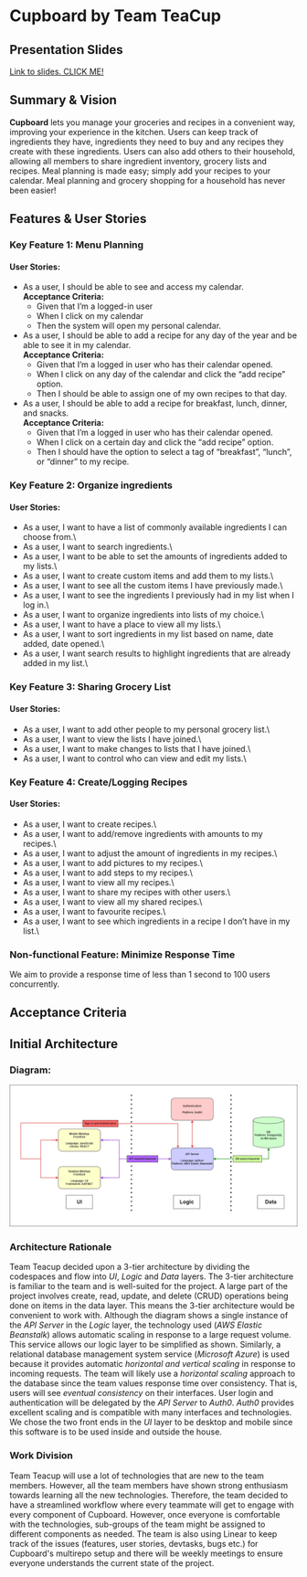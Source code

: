 # Cupboard by Team TeaCup

## Presentation Slides
[Link to slides. CLICK ME!](https://umanitoba-my.sharepoint.com/:p:/r/personal/seoa_myumanitoba_ca/_layouts/15/Doc.aspx?sourcedoc=%7B062B260E-9298-4CC3-BACE-D646A239C5D1%7D&file=Proposal%20Presentation.pptx&action=edit&mobileredirect=true)

## Summary & Vision
**Cupboard** lets you manage your groceries and recipes in a convenient way, improving your experience in the kitchen. Users can keep track of ingredients they have, ingredients they need to buy and any recipes they create with these ingredients. Users can also add others to their household, allowing all members to share ingredient inventory, grocery lists and recipes. Meal planning is made easy; simply add your recipes to your calendar. Meal planning and grocery shopping for a household has never been easier!

## Features & User Stories
### Key Feature 1: Menu Planning 
#### User Stories:
- As a user, I should be able to see and access my calendar.\
    **Acceptance Criteria:**
    - Given that I’m a logged-in user 
    - When I click on my calendar  
    - Then the system will open my personal calendar. 
- As a user, I should be able to add a recipe for any day of the year and be able to see it in my calendar.\
    **Acceptance Criteria:**
    - Given that I’m a logged in user who has their calendar opened. 
    - When I click on any day of the calendar and click the “add recipe” option. 
    - Then I should be able to assign one of my own recipes to that day. 
- As a user, I should be able to add a recipe for breakfast, lunch, dinner, and snacks.\
    **Acceptance Criteria:**
    - Given that I’m a logged in user who has their calendar opened. 
    - When I click on a certain day and click the “add recipe” option. 
    - Then I should have the option to select a tag of “breakfast”, “lunch”, or “dinner” to my recipe. 

### Key Feature 2: Organize ingredients
#### User Stories:
- As a user, I want to have a list of commonly available ingredients I can choose from.\  
- As a user, I want to search ingredients.\
- As a user, I want to be able to set the amounts of ingredients added to my lists.\ 
- As a user, I want to create custom items and add them to my lists.\ 
- As a user, I want to see all the custom items I have previously made.\ 
- As a user, I want to see the ingredients I previously had in my list when I log in.\ 
- As a user, I want to organize ingredients into lists of my choice.\ 
- As a user, I want to have a place to view all my lists.\ 
- As a user, I want to sort ingredients in my list based on name, date added, date opened.\ 
- As a user, I want search results to highlight ingredients that are already added in my list.\ 

### Key Feature 3: Sharing Grocery List 
#### User Stories:
- As a user, I want to add other people to my personal grocery list.\ 
- As a user, I want to view the lists I have joined.\ 
- As a user, I want to make changes to lists that I have joined.\ 
- As a user, I want to control who can view and edit my lists.\

### Key Feature 4: Create/Logging Recipes
#### User Stories:
- As a user, I want to create recipes.\ 
- As a user, I want to add/remove ingredients with amounts to my recipes.\ 
- As a user, I want to adjust the amount of ingredients in my recipes.\ 
- As a user, I want to add pictures to my recipes.\ 
- As a user, I want to add steps to my recipes.\ 
- As a user, I want to view all my recipes.\ 
- As a user, I want to share my recipes with other users.\ 
- As a user, I want to view all my shared recipes.\ 
- As a user, I want to favourite recipes.\ 
- As a user, I want to see which ingredients in a recipe I don’t have in my list.\ 

### Non-functional Feature: Minimize Response Time
We aim to provide a response time of less than 1 second to 100 users concurrently.

## Acceptance Criteria

## Initial Architecture
### Diagram:
![Diagram](/COMP4350_Architecture.jpg)

### Architecture Rationale
Team Teacup decided upon a 3-tier architecture by dividing the codespaces and flow into *UI*, *Logic* and *Data* layers. The 3-tier architecture is familiar to the team and is well-suited for the project. A large part of the project involves create, read, update, and delete (CRUD) operations being done on items in the data layer. This means the 3-tier architecture would be convenient to work with. Although the diagram shows a single instance of the *API Server* in the *Logic* layer, the technology used (*AWS Elastic Beanstalk*) allows automatic scaling in response to a large request volume. This service allows our logic layer to be simplified as shown. Similarly, a relational database management system service (*Microsoft Azure*) is used because it provides automatic *horizontal and vertical scaling* in response to incoming requests. The team will likely use a *horizontal scaling* approach to the database since the team values response time over consistency. That is, users will see *eventual consistency* on their interfaces. User login and authentication will be delegated by the *API Server* to *Auth0*. *Auth0* provides excellent scaling and is compatible with many interfaces and technologies. We chose the two front ends in the *UI* layer to be desktop and mobile since this software is to be used inside and outside the house. 


### Work Division
Team Teacup will use a lot of technologies that are new to the team members. However, all the team members have shown strong enthusiasm towards learning all the new technologies. Therefore, the team decided to have a streamlined workflow where every teammate will get to engage with every component of Cupboard. However, once everyone is comfortable with the technologies, sub-groups of the team might be assigned to different components as needed. The team is also using Linear to keep track of the issues (features, user stories, devtasks, bugs etc.) for Cupboard's multirepo setup and there will be weekly meetings to ensure everyone understands the current state of the project.
